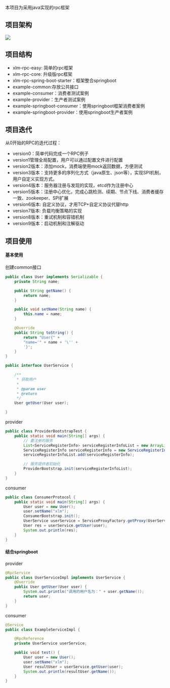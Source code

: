 本项目为采用java实现的rpc框架
## 项目架构
![](https://cdn.nlark.com/yuque/0/2024/jpeg/38561378/1721110017251-dc488b9d-f16c-4373-989e-f36be6c10b16.jpeg)
## 项目结构

- xlm-rpc-easy: 简单的rpc框架
- xlm-rpc-core: 升级版rpc框架
- xlm-rpc-spring-boot-starter：框架整合springboot
- example-common:存放公共接口
- example-consumer：消费者测试案例
- example-provider：生产者测试案例
- example-springboot-consumer：使用springboot框架消费者案例
- example-springboot-provider：使用springboot生产者案例

## 项目迭代
从0开始的RPC的迭代过程：

- version0：简单代码完成一个RPC例子
- version1管理全局配置，用户可以通过配置文件进行配置
- version2版本：添加mock，消费端使用mock返回数据，方便测试
- version3版本：支持更多的序列化方式（java原生、json等），实现SPI机制，用户自定义实现方式。
- version4版本：服务器注册与发现的实现，etcd作为注册中心
- version5版本：注册中心优化，完成心跳检测、续期、节点下线、消费者缓存一致、zookeeper、SPI扩展
- version6版本: 自定义协议，才用TCP+自定义协议代替http
- version7版本: 负载均衡策略的实现
- version8版本：重试机制和容错机制
- version9版本：启动机制和注解驱动

## 项目使用
#### 基本使用
创建common接口
```java
public class User implements Serializable {
    private String name;

    public String getName() {
        return name;
    }

    public void setName(String name) {
        this.name = name;
    }

    @Override
    public String toString() {
        return "User{" +
        "name='" + name + '\'' +
        '}';
    }
}
```
 
```java
public interface UserService {

    /**
     * 获取用户
     *
     * @param user
     * @return
     */
    User getUser(User user);

}
```
 
provider
```java
public class ProviderBootstrapTest {
    public static void main(String[] args) {
        // 要注册的服务
        List<ServiceRegisterInfo> serviceRegisterInfoList = new ArrayList<>();
        ServiceRegisterInfo serviceRegisterInfo = new ServiceRegisterInfo(UserService.class.getName(), UserServiceImpl.class);
        serviceRegisterInfoList.add(serviceRegisterInfo);

        // 服务提供者初始化
        ProviderBootstrap.init(serviceRegisterInfoList);
    }
}

```
consumer
```java
public class ConsumerProtocol {
    public static void main(String[] args) {
        User user = new User();
        user.setName("xlm");
        ConsumerBootstrap.init();
        UserService userService = ServiceProxyFactory.getProxy(UserService.class);
        User res = userService.getUser(user);
        System.out.println(res);
    }
}

```
#### 结合springboot
provider
```java
@RpcService
public class UserServiceImpl implements UserService {
    @Override
    public User getUser(User user) {
        System.out.println("调用的用户名为：" + user.getName());
        return user;
    }
}
```
 consumer
```java
@Service
public class ExampleServiceImpl {

    @RpcReference
    private UserService userService;

    public void test() {
        User user = new User();
        user.setName("xlm");
        User resultUser = userService.getUser(user);
        System.out.println(resultUser.getName());
    }
}
```
 

